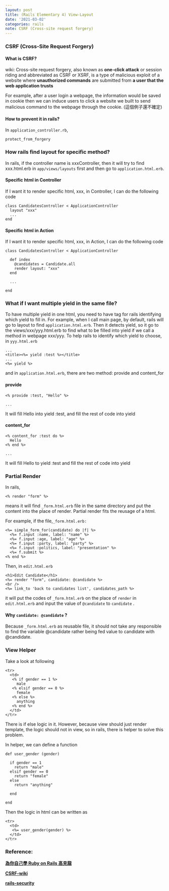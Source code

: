 ```yaml
---
layout: post
title: (Rails Elementary 4) View-Layout
date: '2021-03-02'
categories: rails
note: CSRF (Cross-site request forgery)
---
```


### CSRF (Cross-Site Request Forgery)

#### What is CSRF?
wiki: Cross-site request forgery, also known as **one-click attack** or session riding and abbreviated as CSRF or XSRF, is a type of malicious exploit of a website where **unauthorized commands** are submitted from **a user that the web application trusts**

For example, after a user login a webpage, the information would be saved in cookie then we can induce users to click a website we built to send malicious command to the webpage through the cookie. (這個例子還不確定)

#### How to prevent it in rails?
In `application_controller.rb`,
```
protect_from_forgery
```

### How rails find layout for specific method?

In rails, if the controller name is xxxController, then it will try to find xxx.html.erb in `app/views/layouts` first and then go to `application.html.erb`.

#### Specific html in Controller

If I want it to render specific html, xxx, in Controller, I can do the following code
```
class CandidatesController < ApplicationController  
  layout "xxx"  
  ...  
end
```
#### Specific html in Action

If I want it to render specific html, xxx, in Action, I can do the following code
```
class CandidatesController < ApplicationController  
    
  def index  
    @candidates = Candidate.all  
    render layout: "xxx"  
  end

  ...

end
```
### What if I want multiple yield in the same file?

To have multiple yield in one html, you need to have tag for rails identifying which yield to fill in. For example, when I call main page, by default, rails will go to layout to find `application.html.erb`. Then it detects yield, so it go to the views/xxx/yyy.html.erb to find what to be filled into yield if we call a method in webpage xxx/yyy. To help rails to identify which yield to choose, in `yyy.html.erb`
```
...  
<title><%= yield :test %></title>  
...  
<%= yield %>
```
and in `application.html.erb`, there are two method: provide and content_for

#### provide
```
<% provide :test, "Hello" %>

...
```
It will fill Hello into yield :test, and fill the rest of code into yield

#### content_for
```
<% content_for :test do %>  
  Hello  
<% end %>

...
```
It will fill Hello to yield :test and fill the rest of code into yield

### Partial Render

In rails,
```
<% render "form" %>
```
means it will find `_form.html.erb` file in the same directory and put the content into the place of render. Partial render fits the reusage of a html.

For example, if the file,`_form.html.erb:`
```
<%= simple_form_for(candidate) do |f| %>  
  <%= f.input :name, label: "name" %>  
  <%= f.input :age, label: "age" %>  
  <%= f.input :party, label: "party" %>  
  <%= f.input :politics, label: "presentation" %>  
  <%= f.submit %>  
<% end %>
```
Then, in `edit.html.erb`
```
<h1>Edit Candidate</h1>  
<%= render "form", candidate: @candidate %>  
<br />  
<%= link_to 'back to candidates list', candidates_path %>
```
it will put the codes of `_form.html.erb` on the place of `render` in `edit.html.erb` and input the value of `@candidate` to `candidate` .

#### Why `candidate: @candidate` ?

Because `_form.html.erb` as reusable file, it should not take any responsible to find the variable @candidate rather being fed value to candidate with @candidate.

### View Helper

Take a look at following
```
<tr>  
  <td>  
   <% if gender == 1 %>  
     male  
   <% elsif gender == 0 %>  
     female  
   <% else %>  
     anything  
   <% end %>    
  </td>  
</tr>
```
There is if else logic in it. However, because view should just render template, the logic should not in view, so in rails, there is helper to solve this problem.

In helper, we can define a function
```
def user_gender (gender)

  if gender == 1  
    return "male"  
  elsif gender == 0  
    return "female"  
  else  
    return "anything"

  end

end
```
Then the logic in html can be written as
```
<tr>  
  <td>  
   <%= user_gender(gender) %>  
  </td>  
</tr>
```
### Reference:

[**為你自己學 Ruby on Rails 高見龍**](https://railsbook.tw/)

[**CSRF-wiki**](https://en.wikipedia.org/wiki/Cross-site_request_forgery)

[**rails-security**](https://guides.rubyonrails.org/security.html)
